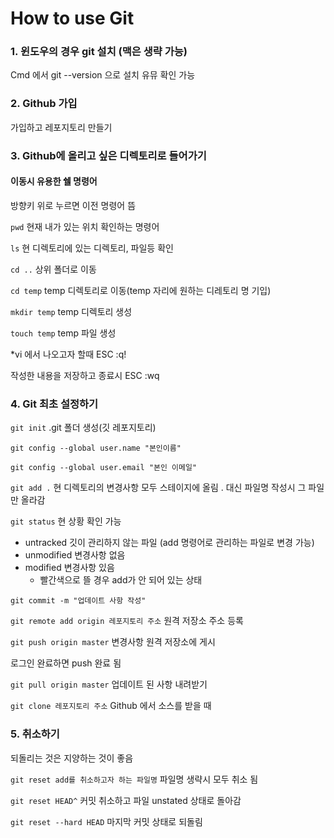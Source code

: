 # How to use Git

### 1. 윈도우의 경우 git 설치 (맥은 생략 가능)

Cmd 에서 git --version 으로 설치 유뮤 확인 가능



### 2. Github 가입

가입하고 레포지토리 만들기



### 3. Github에 올리고 싶은 디렉토리로 들어가기

#### 이동시 유용한 쉘 명령어

방향키 위로 누르면 이전 명령어 뜸

`pwd`  현재 내가 있는 위치 확인하는 명령어

`ls` 현 디렉토리에 있는 디렉토리, 파일등 확인

`cd ..`  상위 폴더로 이동

`cd temp`  temp  디렉토리로 이동(temp 자리에 원하는 디레토리 명 기입)

`mkdir temp` temp 디렉토리 생성

`touch temp` temp 파일 생성

*vi 에서 나오고자 할때 ESC :q! 

작성한 내용을 저장하고 종료시 ESC :wq



### 4. Git 최초 설정하기

`git init` .git 폴더 생성(깃 레포지토리)

`git config --global user.name "본인이름"`

`git config --global user.email "본인 이메일"`

`git add .` 현 디렉토리의 변경사항 모두 스테이지에 올림 . 대신 파일명 작성시 그 파일만 올라감

`git status` 현 상황 확인 가능

* untracked 깃이 관리하지 않는 파일 (add 명령어로 관리하는 파일로 변경 가능)
* unmodified 변경사항 없음
* modified 변경사항 있음
  * 빨간색으로 뜰 경우 add가 안 되어 있는 상태

`git commit -m "업데이트 사항 작성"`

`git remote add origin 레포지토리 주소` 원격 저장소 주소 등록

`git push origin master` 변경사항 원격 저장소에 게시 

로그인 완료하면 push 완료 됨



`git pull origin master` 업데이트 된 사항 내려받기 

`git clone 레포지토리 주소` Github 에서 소스를 받을 때 



### 5. 취소하기

되돌리는 것은 지양하는 것이 좋음

`git reset add를 취소하고자 하는 파일명` 파일명 생략시 모두 취소 됨

`git reset HEAD^` 커밋 취소하고 파일 unstated 상태로 돌아감

`git reset --hard HEAD` 마지막 커밋 상태로 되돌림